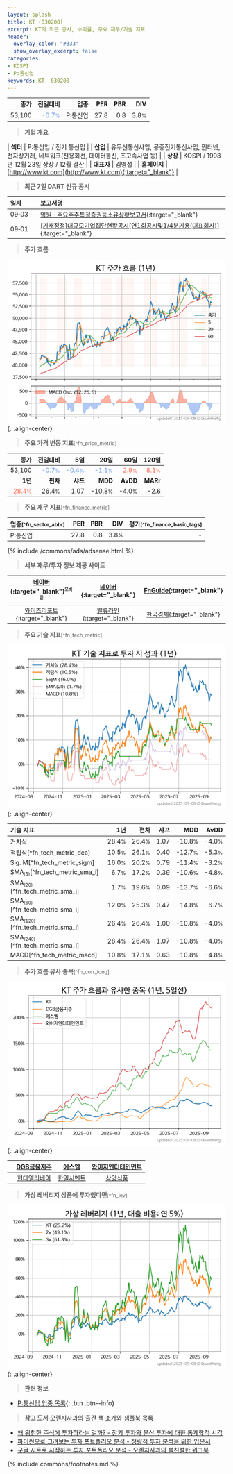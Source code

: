 ```yaml
---
layout: splash
title: KT (030200)
excerpt: KT의 최근 공시, 수익률, 주요 재무/기술 지표
header:
  overlay_color: "#333"
  show_overlay_excerpt: false
categories:
- KOSPI
- P:통신업
keywords: KT, 030200
---
```


| **종가** | **전일대비** | **업종** | **PER** | **PBR** | **DIV** |
| -------: | -----------: | -------: | ------: | ------: | ------: |
| 53,100 | <span style="color: cornflowerblue">-0.7<small>%</small></span> | P:통신업 | 27.8 | 0.8 | 3.8<small>%</small> |

<!-- more -->


> **기업 개요**<a id="company"></a>

| <span style="white-space:nowrap;">**섹터**</span> | P:통신업 / 전기 통신업 |
| <span style="white-space:nowrap;">**산업**</span> | 유무선통신사업, 공중전기통신사업, 인터넷, 전자상거래, 네트워크(전용회선, 데이터통신, 초고속사업 등) |
| <span style="white-space:nowrap;">**상장**</span> | KOSPI / 1998년 12월 23일 상장 / 12월 결산 |
| <span style="white-space:nowrap;">**대표자**</span> | 김영섭 |
| <span style="white-space:nowrap;">**홈페이지**</span> | [http://www.kt.com](http://www.kt.com){:target="_blank"} |


> **최근 7일 DART 신규 공시**<a id="dart"></a>

| **일자** |      | **보고서명** |
| :------- | :--- | :----------- |
| 09&#x2011;03 | | [임원ㆍ주요주주특정증권등소유상황보고서](https://dart.fss.or.kr/dsaf001/main.do?rcpNo=20250903000176){:target="_blank"} |
| 09&#x2011;01 | | [[기재정정]대규모기업집단현황공시[연1회공시및1/4분기용(대표회사)]](https://dart.fss.or.kr/dsaf001/main.do?rcpNo=20250901000289){:target="_blank"} |


> **주가 흐름**<a id="price"></a>

![030200](/stock/images/030200.png){: .align-center}


> **주요 가격 변동 지표**<small>[^fn_price_metric]</small>

| **종가** | **전일대비** | **5일** | **20일** | **60일** | **120일** |
| -------: | -----------: | ------: | -------: | -------: | --------: |
| 53,100 | <span style="color: cornflowerblue">-0.7<small>%</small></span> | <span style="color: cornflowerblue">-0.4<small>%</small></span> | <span style="color: cornflowerblue">-1.1<small>%</small></span> | <span style="color: tomato">2.9<small>%</small></span> | <span style="color: tomato">8.1<small>%</small></span> |
| **1년** | **편차** | **샤프** | **MDD** | **AvDD** | **MARr** |
| <span style="color: tomato">28.4<small>%</small></span> | 26.4<small>%</small> | 1.07 | -10.8<small>%</small> | -4.0<small>%</small> | -2.6 |


> **주요 재무 지표**<small>[^fn_finance_metric]</small>

| **업종**<small>[^fn_sector_abbr]</small> | **PER** | **PBR** | **DIV** | **평가**<small>[^fn_finance_basic_tags]</small> |
| :--------------------------------------- | ------: | ------: | ------: | ----------------------------------------------: |
| P:통신업 | 27.8 | 0.8 | 3.8<small>%</small> | - |



{% include /commons/ads/adsense.html %}

> **세부 재무/투자 정보 제공 사이트**

| [네이버](https://m.stock.naver.com/domestic/stock/030200/finance/summary){:target="_blank"}<sup><small>모바일</small></sup> | [네이버](https://finance.naver.com/item/coinfo.naver?code=030200){:target="_blank"} | [FnGuide](https://comp.fnguide.com/SVO2/ASP/SVD_Invest.asp?gicode=A030200&MenuYn=Y){:target="_blank"} |
| :---: | :---: | :---: |
| [와이즈리포트](https://comp.wisereport.co.kr/company/c1040001.aspx?cmp_cd=030200){:target="_blank"} | [밸류라인](https://www.valueline.co.kr/finance/summary/030200){:target="_blank"} | [한국경제](https://markets.hankyung.com/stock/030200/financial-summary){:target="_blank"} |


> **주요 기술 지표**<small>[^fn_tech_metric]</small>


![030200](/stock/images/030200_tech.png){: .align-center}

| **기술 지표** | **1년** | **편차** | **샤프** | **MDD** | **AvDD** |
| :------------ | ------: | -----------: | -------: | ------: | -------: |
| 거치식 | 28.4<small>%</small> | 26.4<small>%</small> | 1.07 | -10.8<small>%</small> | -4.0<small>%</small> |
| 적립식[^fn_tech_metric_dca] | 10.5<small>%</small> | 26.1<small>%</small> | 0.40 | -12.7<small>%</small> | -5.3<small>%</small> |
| Sig. M[^fn_tech_metric_sigm] | 16.0<small>%</small> | 20.2<small>%</small> | 0.79 | -11.4<small>%</small> | -3.2<small>%</small> |
| SMA<small><sub>(5)</sub></small>[^fn_tech_metric_sma_i] | 6.7<small>%</small> | 17.2<small>%</small> | 0.39 | -10.6<small>%</small> | -4.8<small>%</small> |
| SMA<small><sub>(20)</sub></small>[^fn_tech_metric_sma_i] | 1.7<small>%</small> | 19.6<small>%</small> | 0.09 | -13.7<small>%</small> | -6.6<small>%</small> |
| SMA<small><sub>(60)</sub></small>[^fn_tech_metric_sma_i] | 12.0<small>%</small> | 25.3<small>%</small> | 0.47 | -14.8<small>%</small> | -6.7<small>%</small> |
| SMA<small><sub>(120)</sub></small>[^fn_tech_metric_sma_i] | 26.4<small>%</small> | 26.4<small>%</small> | 1.00 | -10.8<small>%</small> | -4.0<small>%</small> |
| SMA<small><sub>(240)</sub></small>[^fn_tech_metric_sma_i] | 28.4<small>%</small> | 26.4<small>%</small> | 1.07 | -10.8<small>%</small> | -4.0<small>%</small> |
| MACD[^fn_tech_metric_macd] | 10.8<small>%</small> | 17.1<small>%</small> | 0.63 | -10.8<small>%</small> | -4.8<small>%</small> |


> **주가 흐름 유사 종목**<a id="corr"></a><small>[^fn_corr_long]</small>

![030200](/stock/images/030200_corr.png){: .align-center}

|       | [DGB금융지주](/139130/) | [에스엠](/041510/) | [와이지엔터테인먼트](/122870/) |
| :---: | :------------------------------------: | :------------------------------------: | :------------------------------------: |
|       | [현대엘리베이](/017800/) | [한일시멘트](/300720/) | [삼양식품](/003230/) |


> **가상 레버리지 상품에 투자했다면**<a id="2x"></a><small>[^fn_lev]</small>

![030200](/stock/images/030200_2x.png){: .align-center}


> **관련 정보**

- [P:통신업 업종 목록](/stats/sector/kospi_업종_통신업_종목/){: .btn .btn--info}

> **참고 도서** [오렌지사과의 출간 책 소개와 샘플북 목록](https://kongdori.tistory.com/691)

- [왜 위험한 주식에 투자하라는 걸까? - 장기 투자와 분산 투자에 대한 통계학적 시각](https://kongdori.tistory.com/421)
- [파이썬으로 그려보는 투자 포트폴리오 분석  - 정량적 투자 분석을 위한 입문서](https://kongdori.tistory.com/643)
- [구글 시트로 시작하는 투자 포트폴리오 분석 - 오렌지사과의 불친절한 워크북](https://kongdori.tistory.com/449)


{% include commons/footnotes.md %}